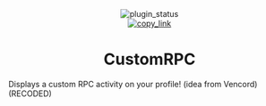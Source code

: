 <!--
    * This file was autogenerated, do not modify it directly
    * https://github.com/nexpid/RevengePlugins/blob/dev/scripts/build/modules/readmes.ts
-->

<div align="center">
<img alt="plugin_status" src="https://img.shields.io/badge/plugin_status-unfinished-b8c0e0?style=for-the-badge&labelColor=24273a" />
<br/>
<a href="https://revenge.nexpid.xyz/customrpc"><img alt="copy_link" src="https://img.shields.io/badge/copy_link-1e2030?style=for-the-badge" /></a>
</div>

<h1 align="center">CustomRPC</h1>

Displays a custom RPC activity on your profile! (idea from Vencord) (RECODED)